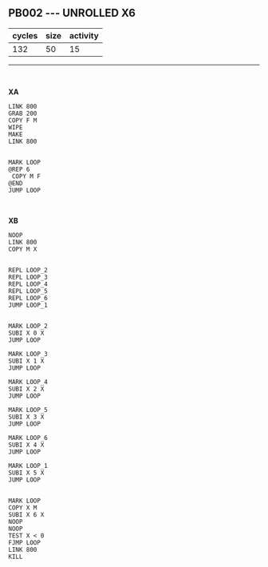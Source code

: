 ## PB002 --- UNROLLED X6

| cycles | size | activity |
| ------ | ---- | -------- |
| 132 | 50 | 15 |
<hr>
<br>

**XA**

```
LINK 800
GRAB 200
COPY F M
WIPE
MAKE
LINK 800


MARK LOOP
@REP 6
 COPY M F
@END
JUMP LOOP

```

<br>

**XB**

```
NOOP
LINK 800
COPY M X


REPL LOOP_2
REPL LOOP_3
REPL LOOP_4
REPL LOOP_5
REPL LOOP_6
JUMP LOOP_1


MARK LOOP_2
SUBI X 0 X
JUMP LOOP

MARK LOOP_3
SUBI X 1 X
JUMP LOOP

MARK LOOP_4
SUBI X 2 X
JUMP LOOP

MARK LOOP_5
SUBI X 3 X
JUMP LOOP

MARK LOOP_6
SUBI X 4 X
JUMP LOOP

MARK LOOP_1
SUBI X 5 X
JUMP LOOP


MARK LOOP
COPY X M
SUBI X 6 X
NOOP
NOOP
TEST X < 0
FJMP LOOP
LINK 800
KILL
```
